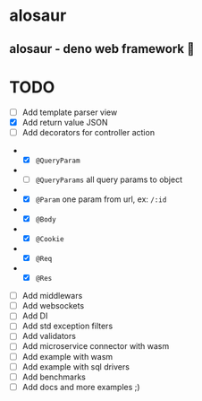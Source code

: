# alosaur
alosaur - deno web framework 🦖
---

# TODO

* [ ] Add template parser view
* [x] Add return value JSON
* [ ] Add decorators for controller action 
* * [x] `@QueryParam`
* * [ ] `@QueryParams` all query params to object
* * [x] `@Param` one param from url, ex: `/:id`
* * [x] `@Body`
* * [x] `@Cookie`
* * [x] `@Req`
* * [x] `@Res`
* [ ] Add middlewars
* [ ] Add websockets
* [ ] Add DI
* [ ] Add std exception filters
* [ ] Add validators
* [ ] Add microservice connector with wasm
* [ ] Add example with wasm
* [ ] Add example with sql drivers
* [ ] Add benchmarks
* [ ] Add docs and more examples ;)
